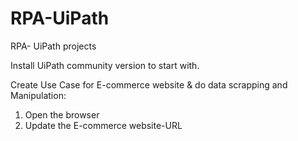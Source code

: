 # RPA-UiPath
RPA- UiPath projects

Install UiPath community version to start with.

Create Use Case for E-commerce website & do data scrapping and Manipulation:
1. Open the browser
2. Update the E-commerce website-URL

